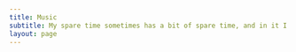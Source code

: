 ```yaml
---
title: Music
subtitle: My spare time sometimes has a bit of spare time, and in it I have made music.
layout: page
---
```

